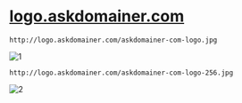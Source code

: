 # [logo.askdomainer.com](http://logo.askdomainer.com)


    http://logo.askdomainer.com/askdomainer-com-logo.jpg

![1](http://logo.askdomainer.com/askdomainer-com-logo.jpg)


    http://logo.askdomainer.com/askdomainer-com-logo-256.jpg

![2](http://logo.askdomainer.com/askdomainer-com-logo-256.jpg)
